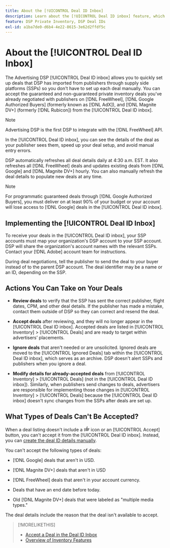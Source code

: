 ```yaml
---
title: About the [!UICONTROL Deal ID Inbox]
description: Learn about the [!UICONTROL Deal ID inbox] feature, which allows you to accept private deals you've already negotiated with publishers on [!DNL FreeWheel], [!DNL Google Authorized Buyers] (formerly known as [!DNL AdX]), and [!DNL Magnite DV+] (formerly [!DNL Rubicon]).
feature: DSP Private Inventory, DSP Deal IDs
exl-id: a1ba7de0-d6b4-4e22-8615-3e62d2ffdf5c
---
```

# About the [!UICONTROL Deal ID Inbox]

The Advertising DSP [!UICONTROL Deal ID inbox] allows you to quickly set up deals that DSP has imported from publishers through supply side platforms (SSPs) so you don't have to set up each deal manually. You can accept the guaranteed and non-guaranteed private inventory deals you've already negotiated with publishers on [!DNL FreeWheel], [!DNL Google Authorized Buyers] (formerly known as [!DNL AdX]), and [!DNL Magnite DV+] (formerly [!DNL Rubicon]) from the [!UICONTROL Deal ID inbox].

>[!NOTE]
>
>Advertising DSP is the first DSP to integrate with the [!DNL FreeWheel] API.

In the [!UICONTROL Deal ID inbox], you can see the details of the deal as your publisher sees them, speed up your deal setup, and avoid manual entry errors.

<!-- 
Accepting a deal automatically pre-populates a new Deal ID record with details from the publisher, and you need to enter only the publisher [always? or just in some cases?], the media type, who can access the deal, and any attribute labels to apply to the deal so it's easy to find. [Are labels a dimension you can report on?]

For each available deal, you can review the deal details sent directly from the publisher. Some deals are grouped as proposals (packages), and you can see the individual deal details by reviewing the deal.
   
You can accept any available deal or move an incorrect deal to the Ignored Deals tab. You can also un-ignore deals, which moves them back to the New Deals tab so you can potentially accept them.

For each deal, you can select one publisher and one media type (Desktop Video, Mobile Video, Connected TV, Display, or Audio), and you can share the deal with specific advertisers and with all advertisers for a specific account.
 -->

DSP automatically refreshes all deal details daily at 4:30 a.m. EST. It also refreshes all [!DNL FreeWheel] deals and updates existing deals from [!DNL Google] and [!DNL Magnite DV+] hourly. You can also manually refresh the deal details to populate new deals at any time.

<!-- MC: I'm not sure where I got the following. Is this currently true? -->
>[!NOTE]
>
>For programmatic guaranteed deals through [!DNL Google Authorized Buyers], you must deliver on at least 90% of your budget or your account will lose access to [!DNL Google] deals in the [!UICONTROL Deal ID inbox].

## Implementing the [!UICONTROL Deal ID Inbox]

To receive your deals in the [!UICONTROL Deal ID inbox], your SSP accounts must map your organization's DSP account to your SSP account. DSP will share the organization's account names with the relevant SSPs. Contact your [!DNL Adobe] account team for instructions.

During deal negotiations, tell the publisher to send the deal to your buyer instead of to the parent DSP account. The deal identifier may be a name or an ID, depending on the SSP.

## Actions You Can Take on Your Deals

* **Review deals** to verify that the SSP has sent the correct publisher, flight dates, CPM, and other deal details. If the publisher has made a mistake, contact them outside of DSP so they can correct and resend the deal.

* **Accept deals** after reviewing, and they will no longer appear in the [!UICONTROL Deal ID inbox]. Accepted deals are listed in [!UICONTROL Inventory] > [!UICONTROL Deals] and are ready to target within advertisers’ placements.

* **Ignore deals** that aren't needed or are unsolicited. Ignored deals are moved to the [!UICONTROL Ignored Deals] tab within the [!UICONTROL Deal ID inbox], which serves as an archive. DSP doesn't alert SSPs and publishers when you ignore a deal.

* **Modify details for already-accepted deals** from [!UICONTROL Inventory] > [!UICONTROL Deals] (not in the [!UICONTROL Deal ID inbox]). Similarly, when publishers send changes to deals, advertisers are responsible for implementing those changes in [!UICONTROL Inventory] > [!UICONTROL Deals] because the [!UICONTROL Deal ID inbox] doesn't sync changes from the SSPs after deals are set up.

## What Types of Deals Can't Be Accepted?

When a deal listing doesn't include a ![Accept](/help/dsp/assets/accept.png) icon or an [!UICONTROL Accept] button, you can't accept it from the [!UICONTROL Deal ID inbox]. Instead, you can [create the deal ID details manually](/help/dsp/inventory/deal-id-create.md).

You can't accept the following types of deals:

* [!DNL Google] deals that aren't in USD.

* [!DNL Magnite DV+] deals that aren't in USD

* [!DNL FreeWheel] deals that aren't in your account currency.

* Deals that have an end date before today.

* Old [!DNL Magnite DV+] deals that were labeled as "multiple media types."

The deal details include the reason that the deal isn't available to accept.

>[!MORELIKETHIS]
>
>* [Accept a Deal in the Deal ID Inbox](deal-id-inbox-accept.md)
>* [Overview of Inventory Features](inventory-overview.md)
